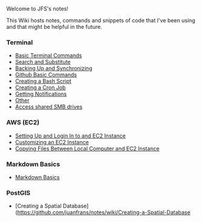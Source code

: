 Welcome to JFS's notes!

This Wiki hosts notes, commands and snippets of code that I've been using and that might be helpful in the future.

### Terminal
* [Basic Terminal Commands](https://github.com/juanfrans/notes/wiki/Basic-Commands-(Terminal))
* [Search and Substitute](https://github.com/juanfrans/notes/wiki/Search-and-Substitute-(Terminal))
* [Backing Up and Synchronizing](https://github.com/juanfrans/notes/wiki/Backing-Up-and-Synchronizing-Files-(Terminal))
* [Github Basic Commands](https://github.com/juanfrans/notes/wiki/Github-Basic-Commands-(Terminal))
* [Creating a Bash Script](https://github.com/juanfrans/notes/wiki/Creating-a-Bash-Script-(Terminal))
* [Creating a Cron Job](https://github.com/juanfrans/notes/wiki/Creating-a-Cron-Job)
* [Getting Notifications](https://github.com/juanfrans/notes/wiki/Getting-Notifications-(Terminal))
* [Other](https://github.com/juanfrans/notes/wiki/Other-(Terminal))
* [Access shared SMB drives](https://github.com/juanfrans/notes/wiki/Access-shared-SMB-drive-(Terminal))

### AWS (EC2)
* [Setting Up and Login In to and EC2 Instance](https://github.com/juanfrans/notes/wiki/Setting-Up-and-Login-In-to-an-EC2-Instance-(AWS))
* [Customizing an EC2 Instance](https://github.com/juanfrans/notes/wiki/Customizing-EC2-Instance-(AWS))
* [Copying Files Between Local Computer and EC2 Instance](https://github.com/juanfrans/notes/wiki/Copying-Files-Between-Local-Computer-and-Instance-(AWS))

### Markdown Basics
* [Markdown Basics](https://github.com/juanfrans/notes/wiki/Markdown-Basics)

### PostGIS
* [Creating a Spatial Database](https://github.com/juanfrans/notes/wiki/Creating-a-Spatial-Database